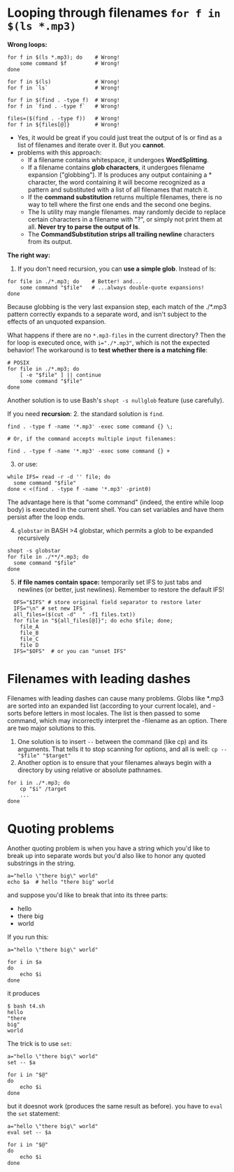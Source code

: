 # Looping through filenames `for f in $(ls *.mp3)`
**Wrong loops:**

```Shell
for f in $(ls *.mp3); do    # Wrong!
    some command $f         # Wrong!
done

for f in $(ls)              # Wrong!
for f in `ls`               # Wrong!

for f in $(find . -type f)  # Wrong!
for f in `find . -type f`   # Wrong!

files=($(find . -type f))   # Wrong!
for f in ${files[@]}        # Wrong!
```
- Yes, it would be great if you could just treat the output of ls or find as a list of filenames and iterate over it. But you **cannot**.
- problems with this approach:
  - If a filename contains whitespace, it undergoes **WordSplitting**.
  - If a filename contains **glob characters**, it undergoes filename expansion ("globbing"). If ls produces any output containing a * character, the word containing it will become recognized as a pattern and substituted with a list of all filenames that match it.
  - If the **command substitution** returns multiple filenames, there is no way to tell where the first one ends and the second one begins.
  - The ls utility may mangle filenames. may randomly decide to replace certain characters in a filename with "?", or simply not print them at all. **Never try to parse the output of ls**.
  - The **CommandSubstitution strips all trailing newline** characters from its output.

**The right way:**
1. If you don't need recursion, you can **use a simple glob**. Instead of ls:

```Shell
for file in ./*.mp3; do    # Better! and...
    some command "$file"   # ...always double-quote expansions!
done
```
Because globbing is the very last expansion step, each match of the ./*.mp3 pattern correctly expands to a separate word, and isn't subject to the effects of an unquoted expansion.

What happens if there are no `*.mp3-files` in the current directory? Then the for loop is executed once, with `i="./*.mp3"`, which is not the expected behavior! The workaround is to **test whether there is a matching file**:

```shell
# POSIX
for file in ./*.mp3; do
    [ -e "$file" ] || continue
    some command "$file"
done
```
Another solution is to use Bash's `shopt -s nullglob` feature (use carefully).

If you need **recursion**:
2. the standard solution is `find`.

```Shell
find . -type f -name '*.mp3' -exec some command {} \;

# Or, if the command accepts multiple input filenames:

find . -type f -name '*.mp3' -exec some command {} +
```

3. or use:

```Shell
while IFS= read -r -d '' file; do
  some command "$file"
done < <(find . -type f -name '*.mp3' -print0)
```
The advantage here is that "some command" (indeed, the entire while loop body) is executed in the current shell. You can set variables and have them persist after the loop ends.

4. `globstar` in BASH >4
globstar, which permits a glob to be expanded recursively
```Shell
shopt -s globstar
for file in ./**/*.mp3; do
  some command "$file"
done
```

5. **if file names contain space:** temporarily set IFS to just tabs and newlines (or better, just newlines). Remember to restore the default IFS!

```Shell
  OFS="$IFS" # store original field separator to restore later
  IFS="\n" # set new IFS
  all_files=($(cut -d"  " -f1 files.txt))
  for file in "${all_files[@]}"; do echo $file; done;
    file_A
    file_B
    file_C
    file D
  IFS="$OFS"  # or you can "unset IFS"
  ```
# Filenames with leading dashes
Filenames with leading dashes can cause many problems. Globs like *.mp3 are sorted into an expanded list (according to your current locale), and - sorts before letters in most locales. The list is then passed to some command, which may incorrectly interpret the -filename as an option. There are two major solutions to this.
1. One solution is to insert `--` between the command (like cp) and its arguments. That tells it to stop scanning for options, and all is well: `cp -- "$file" "$target"`
2. Another option is to ensure that your filenames always begin with a directory by using relative or absolute pathnames.

```Shell
for i in ./*.mp3; do
    cp "$i" /target
    ...
done
```

# Quoting problems
Another quoting problem is when you have a string which you'd like to break up into separate words but you'd also like to honor any quoted substrings in the string.

```Shell
a="hello \"there big\" world"
echo $a  # hello "there big" world
```

and suppose you'd like to break that into its three parts:

- hello
- there big
- world

If you run this:

```shell
a="hello \"there big\" world"

for i in $a
do
    echo $i
done
```

it produces

```Shell
$ bash t4.sh
hello
"there
big"
world
```
The trick is to use `set`:

```Shell
a="hello \"there big\" world"
set -- $a

for i in "$@"
do
    echo $i
done
```

but it doesnot work (produces the same result as before). you have to `eval` the `set` statement:

```Shell
a="hello \"there big\" world"
eval set -- $a

for i in "$@"
do
    echo $i
done
```
